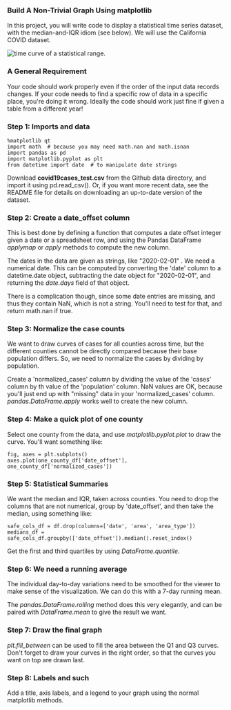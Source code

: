 ### Build A Non-Trivial Graph Using matplotlib

In this project, you will write code to display a statistical
time series dataset, with the median-and-IQR idiom (see below).  We
will use the California COVID dataset.


<span class='image60'>![time curve of a statistical range](images/Time_Curve_Of_A_Statistical_Range.png).</span>




### A General Requirement

Your code should work properly even if the order of the input data records changes.  If your code needs to find
a specific row of data in a specific place, you're doing it wrong.  Ideally the code should work just fine if
given a table from a different year!



### Step 1: Imports and data

```
%matplotlib qt
import math  # because you may need math.nan and math.isnan
import pandas as pd
import matplotlib.pyplot as plt
from datetime import date  # to manipulate date strings
```

Download **covid19cases_test.csv** from the Github data directory,
and import it using pd.read_csv().  Or, if you want more recent data,
see the README file for details on downloading an up-to-date version
of the dataset.



### Step 2: Create a date_offset column

This is best done by defining a function that computes a date offset integer
given a date or a spreadsheet row, and using the Pandas DataFrame
*applymap* or *apply* methods to compute the new column.


The dates in the data are given as strings, like "2020-02-01" .  We need
a numerical date.  This can be computed by converting the 'date' column
to a datetime.date object, subtracting the date object for "2020-02-01", and
returning the *date.days* field of that object.


There is a complication though, since some date entries are missing, and
thus they contain NaN, which is not a string.  You'll need to test for that,
and return math.nan if true.



### Step 3: Normalize the case counts

We want to draw curves of cases for all counties across time, but the
different counties cannot be directly compared because their base
population differs.  So, we need to normalize the cases by dividing by
population.


Create a 'normalized_cases' column by dividing the value of the 'cases'
column by th value of the 'population' column.  NaN values are OK, because
you'll just end up with "missing" data in your 'normalized_cases' column.
*pandas.DataFrame.apply* works well to create the new column.



### Step 4:  Make a quick plot of one county

Select one county from the data, and use *matplotlib.pyplot.plot* to
draw the curve.  You'll want something like:
```
fig, axes = plt.subplots()
axes.plot(one_county_df['date_offset'], one_county_df['normalized_cases'])
```



### Step 5: Statistical Summaries

We want the median and IQR, taken across counties.  You need to drop the
columns that are not numerical, group by 'date_offset', and then take the
median, using something like:
```
safe_cols_df = df.drop(columns=['date', 'area', 'area_type'])
medians_df = safe_cols_df.groupby(['date_offset']).median().reset_index()
```
Get the first and third quartiles by using *DataFrame.quantile*.




### Step 6: We need a running average

The individual day-to-day variations need to be smoothed for the viewer
to make sense of the visualization.  We can do this with a 7-day running
mean.

The *pandas.DataFrame.rolling* method does this very elegantly, and can
be paired with *DataFrame.mean* to give the result we want.



### Step 7: Draw the final graph

*plt.fill_between* can be used to fill the area between the Q1 and Q3
curves.  Don't forget to draw your curves in the right order, so that
the curves you want on top are drawn last.



### Step 8: Labels and such

Add a title, axis labels, and a legend to your graph using the normal
matplotlib methods.
